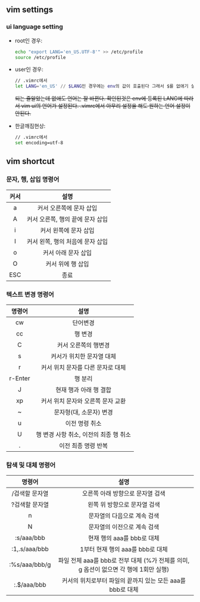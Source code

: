 ## vim settings
### **ui language setting**
- root인 경우: 
	
	```sh
	echo "export LANG='en_US.UTF-8'" >> /etc/profile
	source /etc/profile
	```
- user인 경우:

	```sh
	// .vimrc에서
	let LANG='en_US' // $LANG인 경우에는 env의 값이 호출된다 그래서 $를 없애기 실행하니 일단 되었다.

	```
	~~되는 줄알았는데 없애도 언어는 잘 바뀐다. 확인된것은 env에 등록된 LANG에 따라서 vim ui의 언어가 설정된다. .vimrc에서 아무리 설정을 해도 원하는 언어 설정이 안된다.~~
	
- 한글깨짐현상:

	```sh
	// .vimrc에서
	set encoding=utf-8
	```

## vim shortcut 

### **문자, 행, 삽입 명령어**
커서 | 설명
:-------------: | :-------------:
a | 커서 오른쪽에 문자 삽입
A | 커서 오른쪽, 행의 끝에 문자 삽입
i | 커서 왼쪽에 문자 삽입
I | 커서 왼쪽, 행의 처음에 문자 삽입
o | 커서 아래 문자 삽입
O | 커서 위에 행 삽입
ESC | 종료

### **텍스트 변경 명령어**

명령어 | 설명
:-------------: | :-------------:
cw | 단어변경
cc | 행 변경 
C | 커서 오른쪽의 행변경 
s | 커서가 위치한 문자열 대체| 커서가 위치한 라인의 문자열 대체
r | 커서 위치 문자를 다른 문자로 대체
r-Enter | 행 분리
J | 현재 행과 아래 행 결합
xp | 커서 위치 문자와 오른쪽 문자 교환
~ | 문자형(대, 소문자) 변경
u | 이전 명령 취소
U | 행 변경 사항 취소, 이전의 최종 행 취소
. | 이전 최종 명령 반복

### **탐색 및 대체 명령어**
명령어 | 설명
:-------------: | :-------------:
/검색할 문자열 | 오른쪽 아래 방향으로 문자열 검색
?검색할 문자열 | 왼쪽 위 방향으로 문자열 검색
n | 문자열의 다음으로 계속 검색
N | 문자열의 이전으로 계속 검색
:s/aaa/bbb | 현재 행의 aaa를 bbb로 대체
:1,.s/aaa/bbb | 1부터 현재 행의 aaa를 bbb로 대체
:%s/aaa/bbb/g | 파일 전체 aaa를 bbb로 전부 대체 (%가 전체를 의미, g 옵션이 없으면 각 행에 1회만 실행)
:.$/aaa/bbb | 커서의 위치로부터 파일의 끝까지 있는 모든 aaa를 bbb로 대체
